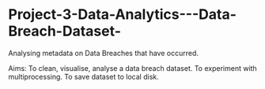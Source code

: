 # Project-3-Data-Analytics---Data-Breach-Dataset-
Analysing metadata on Data Breaches that have occurred. 

Aims:
  To clean, visualise, analyse a data breach dataset. 
  To experiment with multiprocessing. 
  To save dataset to local disk.
  
